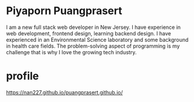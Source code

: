 # Piyaporn Puangprasert

I am a new full stack web developer in New Jersey. I have experience in web development, frontend design, learning backend design. I have experienced in an Environmental Science laboratory and some background in health care fields. The problem-solving aspect of programming is my challenge that is why I love the growing tech industry.

# profile
https://nan227.github.io/puangprasert.github.io/

